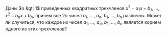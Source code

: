 Даны $n  &gt;  1$ приведенных квадратных трехчленов $x^2 - a_1x + b_1$, $\dots$, $x^2 - a_nx + b_n$, 
причем все $2n$ чисел $a_1$, $\dots$, $a_n$, $b_1$, $\dots$, $b_n$ различны.
Может ли случиться, что каждое из чисел $a_1$, $\dots$, $a_n$, $b_1$, $\dots$, $b_n$ является
корнем одного из этих трехчленов?